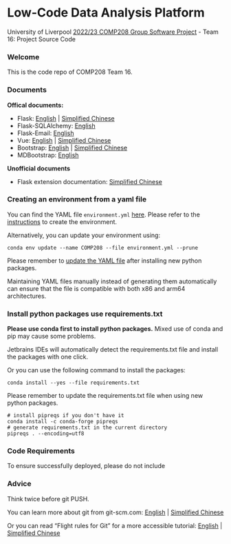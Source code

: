 # Low-Code Data Analysis Platform

University of
Liverpool [2022/23 COMP208 Group Software Project](https://tulip.liv.ac.uk/mods/student/COMP208_202223.htm) - Team 16:
Project Source Code

### Welcome

This is the code repo of COMP208 Team 16.

### Documents

**Offical documents:**

* Flask: [English](https://flask.palletsprojects.com/en/latest/) | [Simplified Chinese](https://dormousehole.readthedocs.io/en/latest/)
* Flask-SQLAlchemy: [English](https://flask-sqlalchemy.palletsprojects.com/en/latest/)
* Flask-Email: [English](https://pythonhosted.org/Flask-Mail/)
* Vue: [English](https://vuejs.org/guide/introduction.html) | [Simplified Chinese](https://cn.vuejs.org/guide/introduction.html)
* Bootstrap: [English](https://getbootstrap.com/docs/5.3/getting-started/introduction/) | [Simplified Chinese](https://v5.bootcss.com/docs/getting-started/introduction/)
* MDBootstrap: [English](https://mdbootstrap.com/)

**Unofficial documents**

* Flask extension documentation: [Simplified Chinese](https://wizardforcel.gitbooks.io/flask-extension-docs/content/)

### Creating an environment from a yaml file

You can find the YAML file `environment.yml` [here](./misc/conda_env_config). Please refer to
the [instructions](https://conda.io/projects/conda/en/latest/user-guide/tasks/manage-environments.html#creating-an-environment-from-an-environment-yml-file)
to create the environment.

Alternatively, you can update your environment using:

```shell
conda env update --name COMP208 --file environment.yml --prune
```

Please remember
to [update the YAML file](https://conda.io/projects/conda/en/latest/user-guide/tasks/manage-environments.html#creating-an-environment-file-manually)
after installing new python packages.

Maintaining YAML files manually instead of generating them automatically can ensure that the file is compatible with
both x86 and arm64 architectures.

### Install python packages use requirements.txt

**Please use conda first to install python packages.** Mixed use of conda and pip may cause some problems.

Jetbrains IDEs will automatically detect the requirements.txt file and install the packages with one click.

Or you can use the following command to install the packages:

```shell
conda install --yes --file requirements.txt
```    

Please remember to update the requirements.txt file when using new python packages.

```shell
# install pipreqs if you don't have it
conda install -c conda-forge pipreqs
# generate requirements.txt in the current directory
pipreqs . --encoding=utf8
```

### Code Requirements

To ensure successfully deployed, please do not include

### Advice

Think twice before git PUSH.

You can learn more about git from git-scm.com: [English](https://git-scm.com/book/en/v2)
| [Simplified Chinese](https://git-scm.com/book/zh/v2)

Or you can read “Flight rules for Git” for a more accessible
tutorial: [English](https://github.com/k88hudson/git-flight-rules/blob/master/README.md)
| [Simplified Chinese](https://github.com/k88hudson/git-flight-rules/blob/master/README_zh-CN.md)
